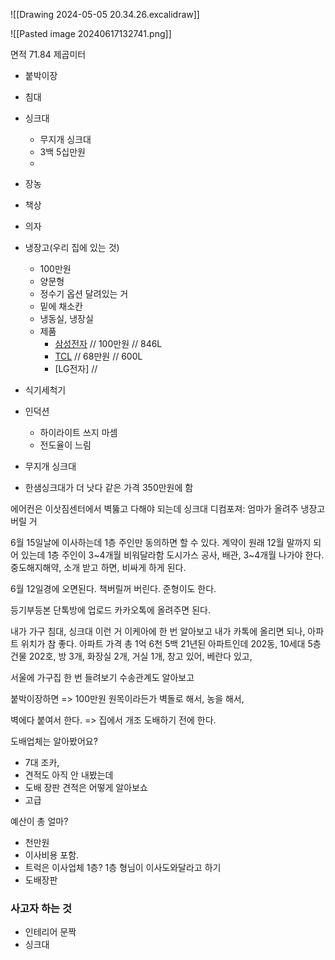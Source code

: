 
![[Drawing 2024-05-05 20.34.26.excalidraw]]


![[Pasted image 20240617132741.png]]

면적 71.84 제곱미터


- 붙박이장
- 침대
- 싱크대
	- 무지개 싱크대
	- 3백 5십만원
	- 
- 장농
- 책상
- 의자

- 냉장고(우리 집에 있는 것)
	- 100만원
	- 양문형
	- 정수기 옵션 달려있는 거
	- 밑에 채소칸
	- 냉동실, 냉장실
	- 제품
		- [삼성전자](https://www.coupang.com/vp/products/7829804976?itemId=21484464807&vendorItemId=88538587696&q=%EB%83%89%EC%9E%A5%EA%B3%A0+600L&itemsCount=36&searchId=e03f483491b748979aa16ddd4086dd8b&rank=17&isAddedCart=) // 100만원 // 846L
		- [TCL](https://www.coupang.com/vp/products/7307533800?itemId=18713584073&vendorItemId=85846643033&q=%EB%83%89%EC%9E%A5%EA%B3%A0+600L&itemsCount=36&searchId=e03f483491b748979aa16ddd4086dd8b&rank=1&isAddedCart=) // 68만원 // 600L
		- [LG전자] // 
- 식기세척기
- 인덕션
	- 하이라이트 쓰지 마셈
	- 전도율이 느림
- 무지개 싱크대
- 한샘싱크대가 더 낫다 같은 가격 350만원에 함


에어컨은 이삿짐센터에서 벽뚫고 다해야 되는데
싱크대 디컴포져: 엄마가 올려주
냉장고 버릴 거





6월 15일날에 이사하는데 1층 주인만 동의하면 할 수 있다. 
계약이 원래 12월 말까지 되어 있는데 1층 주인이 3~4개월 비워달라함
도시가스 공사, 배관, 3~4개월 나가야 한다.
중도해지해약, 소개 받고 하면, 비싸게 하게 된다.

6월 12일경에 오면된다.
책버릴꺼 버린다.
준형이도 한다.

등기부등본 단톡방에 업로드 카카오톡에 올려주면 된다.

내가 가구 침대, 싱크대 이런 거 이케아에 한 번 알아보고
내가 카톡에 올리면 되나, 아파트 위치가 참 좋다. 
아파트 가격 총 1억 6천 5백
21년된 아파트인데
202동, 10세대 5층 건물
202호, 방 3개, 화장실 2개, 거실 1개, 창고 있어, 베란다 있고, 

서울에 가구집 한 번 들려보기
수송관계도 알아보고

붙박이장하면 => 100만원
원목이라든가 벽돌로 해서, 농을 해서, 

벽에다 붙여서  한다. => 집에서 개조
도배하기 전에 한다.

도배업체는 알아봤어요?
- 7대 조카, 
- 견적도 아직 안 내봤는데
- 도배 장판 견적은 어떻게 알아보쇼 
- 고급

예산이 총 얼마?
- 천만원
- 이사비용 포함.
- 트럭은 이사업체 1층? 1층 형님이 이사도와달라고 하기
- 도배장판


###  사고자 하는 것
- 인테리어 문짝
- 싱크대




